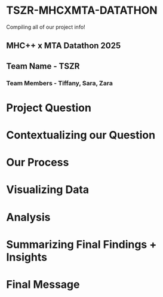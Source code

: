 # TSZR-MHCXMTA-DATATHON
Compiling all of our project info!

<h2> MHC++ x MTA Datathon 2025
<h2> Team Name - TSZR </h2>
<h3> Team Members - Tiffany, Sara, Zara </h3>

<h1> Project Question </h1>
<h1> Contextualizing our Question </h1>
<h1> Our Process </h1>
<h1> Visualizing Data </h1>
<h1> Analysis </h1>
<h1> Summarizing Final Findings + Insights </h1>
<h1> Final Message </h1>

